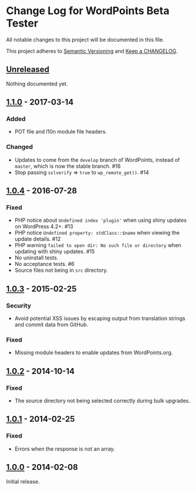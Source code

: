 # Change Log for WordPoints Beta Tester

All notable changes to this project will be documented in this file.

This project adheres to [Semantic Versioning](http://semver.org/) and [Keep a CHANGELOG](http://keepachangelog.com/).

## [Unreleased]

Nothing documented yet.

## [1.1.0] - 2017-03-14

### Added

- POT file and l10n module file headers.

### Changed

- Updates to come from the `develop` branch of WordPoints, instead of `master`, which is now the stable branch. #16
- Stop passing `sslverify` => `true` to `wp_remote_get()`. #14

## [1.0.4] - 2016-07-28

### Fixed

- PHP notice about `Undefined index 'plugin'` when using shiny updates on WordPress 4.2+. #13
- PHP notice `Undefined property: stdClass::$name` when viewing the update details. #12
- PHP warning `failed to open dir: No such file or directory` when updating with shiny updates. #15
- No uninstall tests.
- No acceptance tests. #6
- Source files not being in `src` directory.

## [1.0.3] - 2015-02-25

### Security

- Avoid potential XSS issues by escaping output from translation strings and commit data from GitHub.

### Fixed

- Missing module headers to enable updates from WordPoints.org.

## [1.0.2] - 2014-10-14

### Fixed

- The source directory not being selected correctly during bulk upgrades.

## [1.0.1] - 2014-02-25

### Fixed

- Errors when the response is not an array.

## [1.0.0] - 2014-02-08

Initial release.

[unreleased]: https://github.com/WordPoints/beta-tester/compare/master...HEAD
[1.1.0]: https://github.com/WordPoints/beta-tester/compare/1.0.4...1.1.0
[1.0.4]: https://github.com/WordPoints/beta-tester/compare/1.0.3...1.0.4
[1.0.3]: https://github.com/WordPoints/beta-tester/compare/1.0.2...1.0.3
[1.0.2]: https://github.com/WordPoints/beta-tester/compare/1.0.1...1.0.2
[1.0.1]: https://github.com/WordPoints/beta-tester/compare/1.0.0...1.0.1
[1.0.0]: https://github.com/WordPoints/beta-tester/compare/...1.0.0
